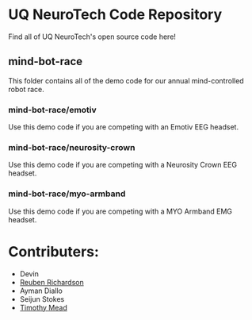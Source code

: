 # UQ NeuroTech Code Repository

Find all of UQ NeuroTech's open source code here!

## mind-bot-race

This folder contains all of the demo code for our annual mind-controlled robot race.

### mind-bot-race/emotiv

Use this demo code if you are competing with an Emotiv EEG headset.

### mind-bot-race/neurosity-crown

Use this demo code if you are competing with a Neurosity Crown EEG headset.

### mind-bot-race/myo-armband

Use this demo code if you are competing with a MYO Armband EMG headset.



# Contributers:

- Devin
- [Reuben Richardson](https://github.com/Dooganar)
- Ayman Diallo
- Seijun Stokes
- [Timothy Mead](https://github.com/TTMead)